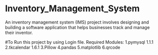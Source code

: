 # Inventory_Management_System
An inventory management system (IMS) project involves designing and building a software application that helps businesses track and manage their inventor.

#To Run this project by using Login file.
Required Modules:
1.pymysql 1.1.1
2.tkcalendar 1.6.1
3.Pillow
4.pandas
5.matplotlib
6.qrcode


